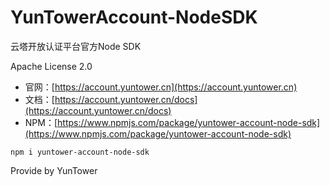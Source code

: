 # YunTowerAccount-NodeSDK

云塔开放认证平台官方Node SDK   

Apache License 2.0   

- 官网：[https://account.yuntower.cn](https://account.yuntower.cn)   
- 文档：[https://account.yuntower.cn/docs](https://account.yuntower.cn/docs)
- NPM：[https://www.npmjs.com/package/yuntower-account-node-sdk](https://www.npmjs.com/package/yuntower-account-node-sdk)


```
npm i yuntower-account-node-sdk
```

Provide by YunTower